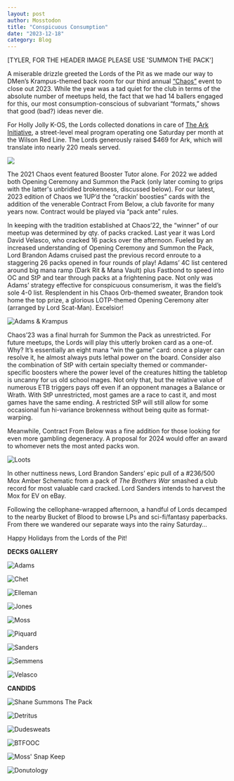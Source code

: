 ```yaml
---
layout: post
author: Mosstodon
title: "Conspicuous Consumption"
date: "2023-12-18"
category: Blog
---
```


[TYLER, FOR THE HEADER IMAGE PLEASE USE 'SUMMON THE PACK']

A miserable drizzle greeted the Lords of the Pit as we made our way to DMen’s Krampus-themed back room for our third annual [“Chaos”](https://lordsofthepit.com/formats#eternal-chaos-rules) event to close out 2023. While the year was a tad quiet for the club in terms of the absolute number of meetups held, the fact that we had 14 ballers engaged for this, our most consumption-conscious of subvariant “formats,” shows that good (bad?) ideas never die.

For Holly Jolly K-OS, the Lords collected donations in care of [The Ark Initiative](https://www.arkinitiativeltd.org/), a street-level meal program operating one Saturday per month at the Wilson Red Line. The Lords generously raised $469 for Ark, which will translate into nearly 220 meals served.

![](/assets/images/hollyjollykos2023/hollyjollykos.png)

The 2021 Chaos event featured Booster Tutor alone. For 2022 we added both Opening Ceremony and Summon the Pack (only later coming to grips with the latter's unbridled brokenness, discussed below). For our latest, 2023 edition of Chaos we 1UP’d the “crackin’ boosties” cards with the addition of the venerable Contract From Below, a club favorite for many years now. Contract would be played via “pack ante” rules.

In keeping with the tradition established at Chaos’22, the “winner” of our meetup was determined by qty. of packs cracked. Last year it was Lord David Velasco, who cracked 16 packs over the afternoon. Fueled by an increased understanding of Opening Ceremony and Summon the Pack, Lord Brandon Adams cruised past the previous record enroute to a staggering 26 packs opened in four rounds of play! Adams’ 4C list centered around big mana ramp (Dark Rit & Mana Vault) plus Fastbond to speed into OC and StP and tear through packs at a frightening pace. Not only was Adams’ strategy effective for conspicuous consumerism, it was the field’s sole 4-0 list. Resplendent in his Chaos Orb-themed sweater, Brandon took home the top prize, a glorious LOTP-themed Opening Ceremony alter (arranged by Lord Scat-Man). Excelsior!

![Adams & Krampus](/assets/images/hollyjollykos2023/candids/no1.jpg)

Chaos’23 was a final hurrah for Summon the Pack as unrestricted. For future meetups, the Lords will play this utterly broken card as a one-of. Why? It’s essentially an eight mana “win the game” card: once a player can resolve it, he almost always puts lethal power on the board. Consider also the combination of StP with certain specialty themed or commander-specific boosters where the power level of the creatures hitting the tabletop is uncanny for us old school mages. Not only that, but the relative value of numerous ETB triggers pays off even if an opponent manages a Balance or Wrath. With StP unrestricted, most games are a race to cast it, and most games have the same ending. A restricted StP will still allow for some occasional fun hi-variance brokenness without being quite as format-warping.

Meanwhile, Contract From Below was a fine addition for those looking for even more gambling degeneracy. A proposal for 2024 would offer an award to whomever nets the most anted packs won.

![Loots](/assets/images/hollyjollykos2023/candids/loots.jpg)

In other nuttiness news, Lord Brandon Sanders’ epic pull of a #236/500 Mox Amber Schematic from a pack of *The Brothers War* smashed a club record for most valuable card cracked. Lord Sanders intends to harvest the Mox for EV on eBay.

Following the cellophane-wrapped afternoon, a handful of Lords decamped to the nearby Bucket of Blood to browse LPs and sci-fi/fantasy paperbacks. From there we wandered our separate ways into the rainy Saturday…

Happy Holidays from the Lords of the Pit!

**DECKS GALLERY**

![Adams](/assets/images/hollyjollykos2023/decklists/adams.jpg)

![Chet](/assets/images/hollyjollykos2023/decklists/chet.jpg)

![Elleman](/assets/images/hollyjollykos2023/decklists/elleman.jpg)

![Jones](/assets/images/hollyjollykos2023/decklists/jones.jpg)

![Moss](/assets/images/hollyjollykos2023/decklists/moss.jpg)

![Piquard](/assets/images/hollyjollykos2023/decklists/piquard.jpg)

![Sanders](/assets/images/hollyjollykos2023/decklists/sanders.jpg)

![Semmens](/assets/images/hollyjollykos2023/decklists/semmens.jpg)

![Velasco](/assets/images/hollyjollykos2023/decklists/velasco.jpg)

**CANDIDS**

![Shane Summons The Pack](/assets/images/hollyjollykos2023/candids/summonthepack.jpg)

![Detritus](/assets/images/hollyjollykos2023/candids/detritus.jpg)

![Dudesweats](/assets/images/hollyjollykos2023/candids/dudesweats.jpg)

![BTFOOC](/assets/images/hollyjollykos2023/candids/btfooc1.jpg)

![Moss' Snap Keep](/assets/images/hollyjollykos2023/candids/snapkeep.jpg)

![Donutology](/assets/images/hollyjollykos2023/candids/donutology.jpg)
